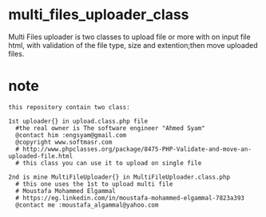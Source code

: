 # multi_files_uploader_class
Multi Files uploader is two classes to upload file or more with on input file html, with validation of the file type, size and extention;then  move  uploaded files.

  # note
    this repository contain two class:
    
    1st uploader{} in upload.class.php file
      #the real owner is The software engineer "Ahmed Syam"
      @contact him :engsyam@gmail.com
      @copyright www.softmasr.com
      # http://www.phpclasses.org/package/8475-PHP-Validate-and-move-an-uploaded-file.html
      # this class you can use it to upload on single file 
  
    2nd is mine MultiFileUploader{} in MultiFileUploader.class.php
      # this one uses the 1st to upload multi file
      # Moustafa Mohammed Elgammal
      # https://eg.linkedin.com/in/moustafa-mohammed-elgammal-7823a393
      @contact me :moustafa_algammal@yahoo.com
      
